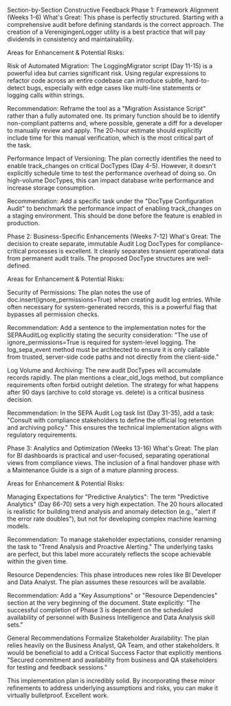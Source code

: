 Section-by-Section Constructive Feedback
Phase 1: Framework Alignment (Weeks 1-6)
What's Great: This phase is perfectly structured. Starting with a comprehensive audit before defining standards is the correct approach. The creation of a VerenigingenLogger utility is a best practice that will pay dividends in consistency and maintainability.

Areas for Enhancement & Potential Risks:

Risk of Automated Migration: The LoggingMigrator script (Day 11-15) is a powerful idea but carries significant risk. Using regular expressions to refactor code across an entire codebase can introduce subtle, hard-to-detect bugs, especially with edge cases like multi-line statements or logging calls within strings.

Recommendation: Reframe the tool as a "Migration Assistance Script" rather than a fully automated one. Its primary function should be to identify non-compliant patterns and, where possible, generate a diff for a developer to manually review and apply. The 20-hour estimate should explicitly include time for this manual verification, which is the most critical part of the task.

Performance Impact of Versioning: The plan correctly identifies the need to enable track_changes on critical DocTypes (Day 4-5). However, it doesn't explicitly schedule time to test the performance overhead of doing so. On high-volume DocTypes, this can impact database write performance and increase storage consumption.

Recommendation: Add a specific task under the "DocType Configuration Audit" to benchmark the performance impact of enabling track_changes on a staging environment. This should be done before the feature is enabled in production.

Phase 2: Business-Specific Enhancements (Weeks 7-12)
What's Great: The decision to create separate, immutable Audit Log DocTypes for compliance-critical processes is excellent. It cleanly separates transient operational data from permanent audit trails. The proposed DocType structures are well-defined.

Areas for Enhancement & Potential Risks:

Security of Permissions: The plan notes the use of doc.insert(ignore_permissions=True) when creating audit log entries. While often necessary for system-generated records, this is a powerful flag that bypasses all permission checks.

Recommendation: Add a sentence to the implementation notes for the SEPAAuditLog explicitly stating the security consideration: "The use of ignore_permissions=True is required for system-level logging. The log_sepa_event method must be architected to ensure it is only callable from trusted, server-side code paths and not directly from the client-side."

Log Volume and Archiving: The new audit DocTypes will accumulate records rapidly. The plan mentions a clear_old_logs method, but compliance requirements often forbid outright deletion. The strategy for what happens after 90 days (archive to cold storage vs. delete) is a critical business decision.

Recommendation: In the SEPA Audit Log task list (Day 31-35), add a task: "Consult with compliance stakeholders to define the official log retention and archiving policy." This ensures the technical implementation aligns with regulatory requirements.

Phase 3: Analytics and Optimization (Weeks 13-16)
What's Great: The plan for BI dashboards is practical and user-focused, separating operational views from compliance views. The inclusion of a final handover phase with a Maintenance Guide is a sign of a mature planning process.

Areas for Enhancement & Potential Risks:

Managing Expectations for "Predictive Analytics": The term "Predictive Analytics" (Day 66-70) sets a very high expectation. The 20 hours allocated is realistic for building trend analysis and anomaly detection (e.g., "alert if the error rate doubles"), but not for developing complex machine learning models.

Recommendation: To manage stakeholder expectations, consider renaming the task to "Trend Analysis and Proactive Alerting." The underlying tasks are perfect, but this label more accurately reflects the scope achievable within the given time.

Resource Dependencies: This phase introduces new roles like BI Developer and Data Analyst. The plan assumes these resources will be available.

Recommendation: Add a "Key Assumptions" or "Resource Dependencies" section at the very beginning of the document. State explicitly: "The successful completion of Phase 3 is dependent on the scheduled availability of personnel with Business Intelligence and Data Analysis skill sets."

General Recommendations
Formalize Stakeholder Availability: The plan relies heavily on the Business Analyst, QA Team, and other stakeholders. It would be beneficial to add a Critical Success Factor that explicitly mentions "Secured commitment and availability from business and QA stakeholders for testing and feedback sessions."

This implementation plan is incredibly solid. By incorporating these minor refinements to address underlying assumptions and risks, you can make it virtually bulletproof. Excellent work.
